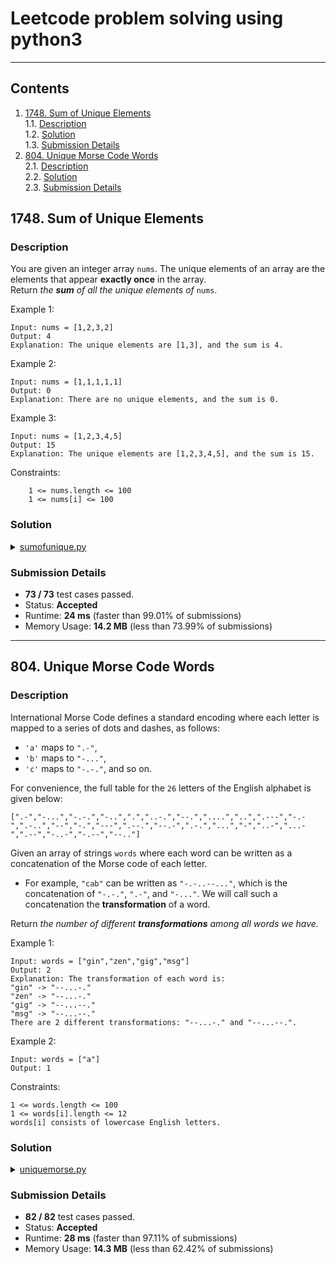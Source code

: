# Leetcode problem solving using python3
---
## Contents

1. [1748. Sum of Unique Elements](#sum-of-unique-elements) \
	1.1. [Description](#soue-description) \
	1.2. [Solution](#soue-solution) \
	1.3. [Submission Details](#soue-subdetails)
2. [804. Unique Morse Code Words](#unique-morse) \
	2.1. [Description](#um-description) \
	2.2. [Solution](#um-solution) \
	2.3. [Submission Details](#um-subdetails)

<h2 id="sum-of-unique-elements" >1748. Sum of Unique Elements</h2>
<h3 id="soue-description" >Description</h3>

You are given an integer array `nums`. The unique elements of an array are the elements that appear **exactly once** in the array. \
Return *the ***sum*** of all the unique elements of* `nums`.

Example 1:

```
Input: nums = [1,2,3,2]
Output: 4
Explanation: The unique elements are [1,3], and the sum is 4.
```

Example 2:

```
Input: nums = [1,1,1,1,1]
Output: 0
Explanation: There are no unique elements, and the sum is 0.
```

Example 3:

```
Input: nums = [1,2,3,4,5]
Output: 15
Explanation: The unique elements are [1,2,3,4,5], and the sum is 15.
```

Constraints:

```
	1 <= nums.length <= 100
	1 <= nums[i] <= 100
```

<h3 id="soue-solution" >Solution</h3>

<details>
<summary><a href="sumofunique.py">sumofunique.py</a></summary>

```
class Solution:
	def sumOfUnique(self, nums: List[int]) -> int:
		d = {x:nums.count(x) for x in nums}
		return(sum([i for i in d if d[i] == 1]))
```

</details>

<h3 id="soue-subdetails" >Submission Details</h3>

- **73 / 73** test cases passed.
- Status: **Accepted**
- Runtime: **24 ms** (faster than 99.01% of submissions)
- Memory Usage: **14.2 MB** (less than 73.99% of submissions)

---

<h2 id="unique-morse" >804. Unique Morse Code Words</h2>
<h3 id="um-description" >Description</h3>

International Morse Code defines a standard encoding where each letter is mapped to a series of dots and dashes, as follows:
- `'a'` maps to `".-"`,
- `'b'` maps to `"-..."`,
- `'c'` maps to `"-.-."`, and so on.

For convenience, the full table for the `26` letters of the English alphabet is given below:
```
[".-","-...","-.-.","-..",".","..-.","--.","....","..",".---","-.-",".-..","--","-.","---",".--.","--.-",".-.","...","-","..-","...-",".--","-..-","-.--","--.."]
```
Given an array of strings `words` where each word can be written as a concatenation of the Morse code of each letter.

- For example, `"cab"` can be written as `"-.-..--..."`, which is the concatenation of `"-.-."`, `".-"`, and `"-..."`. We will call such a concatenation the <strong>transformation</strong> of a word.

Return *the number of different ***transformations*** among all words we have.*

Example 1:

```
Input: words = ["gin","zen","gig","msg"]
Output: 2
Explanation: The transformation of each word is:
"gin" -> "--...-."
"zen" -> "--...-."
"gig" -> "--...--."
"msg" -> "--...--."
There are 2 different transformations: "--...-." and "--...--.".
```

Example 2:

```
Input: words = ["a"]
Output: 1
```

Constraints:

```
1 <= words.length <= 100
1 <= words[i].length <= 12
words[i] consists of lowercase English letters.
```

<h3 id="um-solution" >Solution</h3>

<details>
<summary><a href="./uniquemorse.py">uniquemorse.py</a></summary>

```
class Solution:
	def morsify(self, s: str):
		__eng_to_morse = {
				'a' : '.-', 'b' : '-...', 'c' : '-.-.', 'd' : '-..',
				'e' : '.', 'f' : '..-.', 'g' : '--.', 'h' : '....',
				'i' : '..','j' : '.---', 'k' : '-.-', 'l' : '.-..',
				'm' : '--', 'n' : '-.', 'o' : '---', 'p' : '.--.',
				'q' : '--.-', 'r' : '.-.', 's' : '...', 't' : '-',
				'u' : '..-', 'v' : '...-', 'w' : '.--', 'x' : '-..-',
				'y' : '-.--', 'z' : '--..'
				}
		out = ""
		for i in s:
			out += __eng_to_morse.get(i)
		return out

	def uniqueMorseRepresentations(self, words: List[str]) -> int:
		return len(set([self.morsify(s) for s in words]))
```

</details>

<h3 id="um-subdetails" >Submission Details</h3>

- **82 / 82** test cases passed.
- Status: **Accepted**
- Runtime: **28 ms** (faster than 97.11% of submissions)
- Memory Usage: **14.3 MB** (less than 62.42% of submissions)
